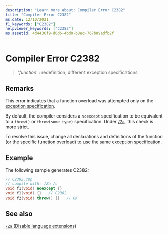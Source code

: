 ```yaml
---
description: "Learn more about: Compiler Error C2382"
title: "Compiler Error C2382"
ms.date: 12/10/2021
f1_keywords: ["C2382"]
helpviewer_keywords: ["C2382"]
ms.assetid: 4d4436f9-d0d6-4bd0-b8ec-767b89adfb2f
---
```

# Compiler Error C2382

> '*function*' : redefinition; different exception specifications

## Remarks

This error indicates that a function overload was attempted only on the [exception specification](../../cpp/exception-specifications-throw-cpp.md).

By default, the compiler considers a `noexcept` specification to be equivalent to a `throw()` or `throw(some_type)` specification. Under [`/Za`](../../build/reference/za-ze-disable-language-extensions.md), this check is more strict.

To resolve this issue, change all declarations and definitions of the function (or the specific function overload) to use the same exception specification.

## Example

The following sample generates C2382:

```cpp
// C2382.cpp
// compile with: /Za /c
void f1(void) noexcept {}
void f1(void) {}   // C2382
void f2(void) throw() {}   // OK
```

## See also

[`/Za` (Disable language extensions)](../../build/reference/za-ze-disable-language-extensions.md)
